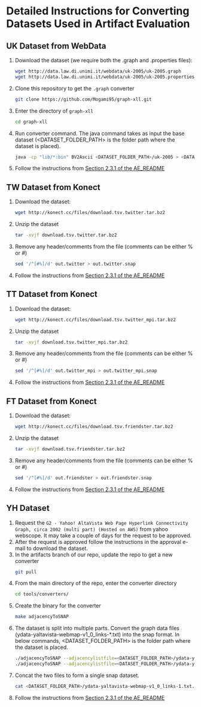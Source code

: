 # Detailed Instructions for Converting Datasets Used in Artifact Evaluation

## UK Dataset from WebData

1. Download the dataset (we require both the .graph and .properties files):
	```bash
	wget http://data.law.di.unimi.it/webdata/uk-2005/uk-2005.graph
	wget http://data.law.di.unimi.it/webdata/uk-2005/uk-2005.properties
	```
2. Clone this repository to get the `.graph` converter
	```bash
	git clone https://github.com/Mogami95/graph-xll.git
	```
3. Enter the directory of `graph-xll`
	```bash
	cd graph-xll
	```
4. Run converter command. The java command takes as input the base dataset (<DATASET_FOLDER_PATH> is the folder path where the dataset is placed). 
	```bash
	java -cp "lib/*:bin" BV2Ascii <DATASET_FOLDER_PATH>/uk-2005 > <DATASET_FOLDER_PATH>/uk-2005.snap
	```
5. Follow the instructions from [Section 2.3.1 of the AE_README](AE_README.md#231-preparing-streaming-datasets-for-any-graph)



## TW Dataset from Konect

1. Download the dataset:
	```bash
	wget http://konect.cc/files/download.tsv.twitter.tar.bz2
	```
2. Unzip the dataset
	```bash
	tar -xvjf download.tsv.twitter.tar.bz2
	```
3. Remove any header/comments from the file (comments can be either % or #)
	```bash
	sed '/^[#%]/d' out.twitter > out.twitter.snap
	```
4. Follow the instructions from [Section 2.3.1 of the AE_README](AE_README.md#231-preparing-streaming-datasets-for-any-graph)


## TT Dataset from Konect

1. Download the dataset:
	```bash
	wget http://konect.cc/files/download.tsv.twitter_mpi.tar.bz2
	```
2. Unzip the dataset
	```bash
	tar -xvjf download.tsv.twitter_mpi.tar.bz2
	```
3. Remove any header/comments from the file (comments can be either % or #)
	```bash
	sed '/^[#%]/d' out.twitter_mpi > out.twitter_mpi.snap
	```
4. Follow the instructions from [Section 2.3.1 of the AE_README](AE_README.md#231-preparing-streaming-datasets-for-any-graph)



## FT Dataset from Konect

1. Download the dataset:
	```bash
	wget http://konect.cc/files/download.tsv.friendster.tar.bz2
	```
2. Unzip the dataset
	```bash
	tar -xvjf download.tsv.friendster.tar.bz2
	```
3. Remove any header/comments from the file (comments can be either % or #)
	```bash
	sed '/^[#%]/d' out.friendster > out.friendster.snap
	```
4. Follow the instructions from [Section 2.3.1 of the AE_README](AE_README.md#231-preparing-streaming-datasets-for-any-graph)


## YH Dataset

1. Request the `G2 - Yahoo! AltaVista Web Page Hyperlink Connectivity Graph, circa 2002 (multi part) (Hosted on AWS)` from yahoo webscope. It may take a couple of days for the request to be approved.
2. After the request is approved follow the instructions in the approval e-mail to download the dataset.
3. In the artifacts branch of our repo, update the repo to get a new converter
    ```bash
	git pull
	```
4. From the main directory of the repo, enter the converter directory
    ```bash
	cd tools/converters/
	```
5. Create the binary for the converter
    ```bash
	make adjacencyToSNAP
	```
6. The dataset is split into multiple parts. Convert the graph data files (ydata-yaltavista-webmap-v1_0_links-*.txt) into the snap format. In below commands, <DATASET_FOLDER_PATH> is the folder path where the dataset is placed.
    ```bash
	./adjacencyToSNAP --adjacencylistfile=<DATASET_FOLDER_PATH>/ydata-yaltavista-webmap-v1_0_links-1.txt --undirected=0 --header=0
	./adjacencyToSNAP --adjacencylistfile=<DATASET_FOLDER_PATH>/ydata-yaltavista-webmap-v1_0_links-2.txt --undirected=0 --header=0
	```
7. Concat the two files to form a single snap dataset.
    ```bash
	cat <DATASET_FOLDER_PATH>/ydata-yaltavista-webmap-v1_0_links-1.txt.snap <DATASET_FOLDER_PATH>/ydata-yaltavista-webmap-v1_0_links-2.txt.snap > <DATASET_FOLDER_PATH>/ydata-yaltavista-webmap-v1_0_links-fulldataset.snap
	```
8. Follow the instructions from [Section 2.3.1 of the AE_README](AE_README.md#231-preparing-streaming-datasets-for-any-graph)
